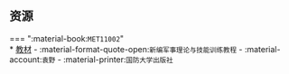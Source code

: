 ## 资源  
=== ":material-book:`MET11002`"  
    * [教材](http://api.xtaoa.com/api/lanzou.php?url=https://cqu-openlib.lanzout.com/iKbIS2aky3za&type=down) - :material-format-quote-open:`新编军事理论与技能训练教程` - :material-account:`袁野` - :material-printer:`国防大学出版社`  